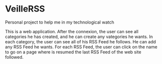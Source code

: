 # VeilleRSS
Personal project to help me in my technological watch

This is a web application. After the connexion, the user can see all categories he has created, and he can create any vategories he wants.
In each category, the user can see all of his RSS Feed he follows. He can add any RSS Feed he wants.
For each RSS Feed, the user can click on the name to go on a page where is resumed the last RSS Feed of the web site followed.
